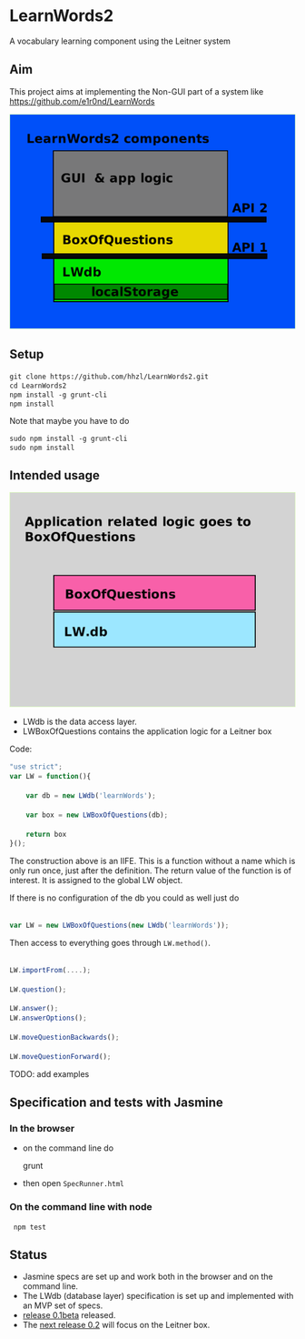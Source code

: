 # LearnWords2
A vocabulary learning component using the Leitner system

## Aim

This project aims at implementing the Non-GUI part of a system like 
https://github.com/e1r0nd/LearnWords

![learnwords2-layers](docs/LW2-context.png)


## Setup 

````	
git clone https://github.com/hhzl/LearnWords2.git
cd LearnWords2
npm install -g grunt-cli
npm install
````

Note that maybe you have to do

````
sudo npm install -g grunt-cli
sudo npm install
````

## Intended usage

![learnwords2-layers](docs/learnwords2-layers.png)

- LWdb is the data access layer.
- LWBoxOfQuestions contains the application logic for a Leitner box


Code:

````JavaScript
"use strict";
var LW = function(){

	var db = new LWdb('learnWords');

	var box = new LWBoxOfQuestions(db);

	return box
}();

````

The construction above is an IIFE.
This is a function without a name which is only run once, just after the definition.
The return value of the function is of interest. It is assigned to the global LW object.

If there is no configuration of the db you could as well just do

````JavaScript

var LW = new LWBoxOfQuestions(new LWdb('learnWords'));


````


Then access to everything goes through  ``LW.method()``.

````JavaScript

LW.importFrom(....);

LW.question();

LW.answer();
LW.answerOptions();

LW.moveQuestionBackwards();

LW.moveQuestionForward();

````

 
TODO: add examples



## Specification and tests with Jasmine

### In the browser

- on the command line do

     grunt

- then open ``SpecRunner.html``


### On the command line with node

     npm test


## Status

* Jasmine specs are set up and work both in the browser and on the command line.
* The LWdb (database layer) specification is set up and implemented with an MVP set of specs. 
* [release 0.1beta](https://github.com/hhzl/LearnWords2/milestone/1) released.
* The [next release 0.2](https://github.com/hhzl/LearnWords2/milestone/2) will focus on the Leitner box.



